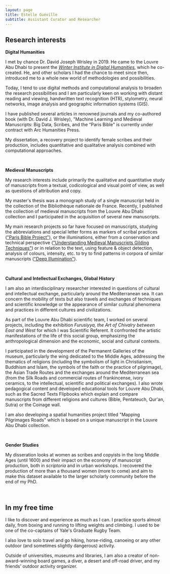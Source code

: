```yaml
---
layout: page
title: Estelle Guéville
subtitle: Assistant Curator and Researcher
---
```


## Research interests

**Digital Humanities**

I met by chance Dr. David Joseph Wrisley in 2019. He came to the Louvre Abu Dhabi to present the [*Winter Institute in Digital Humanities*](https://wp.nyu.edu/widh/), which he co-created. He, and other scholars I had the chance to meet since then, introduced me to a whole new world of methodologies and possibilities.

Today, I tend to use digital methods and computational analysis to broaden the research possibilities and I am particularly keen on working with distant reading and viewing, handwritten text recognition (HTR), stylometry, neural networks, image analysis and geographic information systems (GIS).

I have published several articles in renowned journals and my co-authored book (with Dr. David J. Wrisley), "Machine Learning and Medieval Manuscripts: Big Data, Scribes, and the “Paris Bible" is currently under contract with Arc Humanities Press.

My dissertation, a recovery project to identify female scribes and their production, includes quantitative and qualitative analysis combined with computational approaches.

<br>

**Medieval Manuscripts**

My research interests include primarily the qualitative and quantitative study of manuscripts from a textual, codicological and visual point of view, as well as questions of attribution and copy.

My master's thesis was a monograph study of a single manuscript held in the collection of the Bibliothèque nationale de France. Recently, I published the collection of medieval manuscripts from the Louvre Abu Dhabi collection and I participated in the acquisition of several new manuscripts.

My main research projects so far have focused on manuscripts, studying the abbreviations and special letter forms as markers of scribal practices (["Paris Bible Project"](https://parisbible.github.io/)), or the illuminations, either from a conservation and technical perspective (["Understanding Medieval Manuscripts Gilding Techniques"](https://estellegvl.github.io/gildingtechniques/)) or in relation to the text, using feature & object detection, analysis of colours, intensity, etc. to try to find patterns in corpora of similar manuscripts (["Deep Illumination"](https://estellegvl.github.io/deepillumination/)).

<br>

**Cultural and Intellectual Exchanges, Global History**

I am also an interdisciplinary researcher interested in questions of cultural and intellectual exchange, particularly around the Mediterranean sea. It can concern the mobility of texts but also travels and exchanges of techniques and scientific knowledge or the appearance of similar cultural phenomena and practices in different cultures and civilizations.

As part of the Louvre Abu Dhabi scientific team, I worked on several projects, including the exhibition *Furusiyya, the Art of Chivalry between East and West* for which I was Scientific Referent. It confronted the artistic manifestations of the life of this social group, emphasizing the anthropological dimension and the economic, social and cultural contexts.

I participated in the development of the Permanent Galleries of the museum, particularly the wing dedicated to the Middle Ages, addressing the thematics of religions (including the symbolism of light in Christianism, Buddhism and Islam, the symbols of the faith or the practice of pilgrimage), the Asian Trade Routes and the exchanges around the Mediterranean sea (from the Silk Roads and commercial routes of frankincense, ivory ceramics, to the intellectual, scientific and political exchanges). I also wrote pedagogical content and developed educational tools for Louvre Abu Dhabi, such as the Sacred Texts Flipbooks which explain and compare manuscripts from different religions and cultures (Bible, Pentateuch, Qur'an, Sutra) or the Coinage wall.

I am also developing a spatial humanities project titled "Mapping Pilgrimages Roads" which is based on a unique manuscript in the Louvre Abu Dhabi collection.

<br>

**Gender Studies**

My disseration looks at women as scribes and copyists in the long Middle Ages (until 1600) and their impact on the economy of manuscript production, both in *scriptoria* and in urban workshops. I recovered the production of more than a thousand women (more to come) and aim to make this dataset available to the larger scholarly community before the end of my PhD.

<br>

## In my free time

I like to discover and experience as much as I can. I practice sports almost daily, from boxing and running to lifting weights and climbing. I used to be one of the co-captains of Yale's Graduate Rugby Team.

I also love to solo travel and go hiking, horse-riding, canoeing or any other outdoor (and sometimes slightly dangerous) activity.

Outside of universities, museums and libraries, I am also a creator of non-award-winning board games, a diver, a desert and off-road driver, and my friends' outdoor activity organizer.
